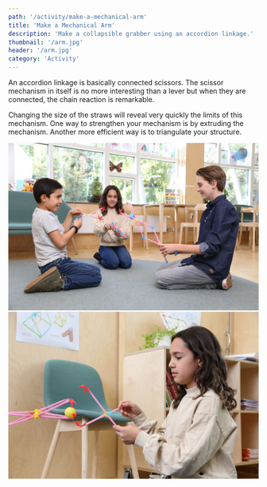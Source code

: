 ```yaml
---
path: '/activity/make-a-mechanical-arm'
title: 'Make a Mechanical Arm'
description: 'Make a collapsible grabber using an accordion linkage.'
thumbnail: '/arm.jpg'
header: '/arm.jpg'
category: 'Activity'
---
```


<section component="youtube" url="https://youtu.be/nVLp8KnJYAY"></section>

An accordion linkage is basically connected scissors. The scissor mechanism in itself is no more interesting than a lever but when they are connected, the chain reaction is remarkable.

Changing the size of the straws will reveal very quickly the limits of this mechanism. One way to strengthen your mechanism is by extruding the mechanism. Another more efficient way is to triangulate your structure.

<section component="gallery">

![Explore playful opportunities to manipulate objects with this grabber](/arm2.jpg)
![Because of its collapsible nature, this arm can grab things from far away](/arm3.jpg)

</section>
